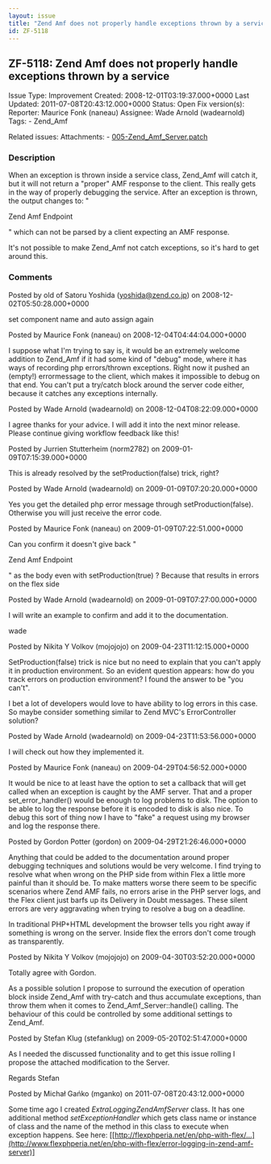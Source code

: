```yaml
---
layout: issue
title: "Zend Amf does not properly handle exceptions thrown by a service"
id: ZF-5118
---
```


ZF-5118: Zend Amf does not properly handle exceptions thrown by a service
-------------------------------------------------------------------------

 Issue Type: Improvement Created: 2008-12-01T03:19:37.000+0000 Last Updated: 2011-07-08T20:43:12.000+0000 Status: Open Fix version(s): 
 Reporter:  Maurice Fonk (naneau)  Assignee:  Wade Arnold (wadearnold)  Tags: - Zend\_Amf
 
 Related issues: 
 Attachments: - [005-Zend\_Amf\_Server.patch](/issues/secure/attachment/11936/005-Zend_Amf_Server.patch)
 
### Description

When an exception is thrown inside a service class, Zend\_Amf will catch it, but it will not return a "proper" AMF response to the client. This really gets in the way of properly debugging the service. After an exception is thrown, the output changes to: "

Zend Amf Endpoint

" which can not be parsed by a client expecting an AMF response.

It's not possible to make Zend\_Amf not catch exceptions, so it's hard to get around this.

 

 

### Comments

Posted by old of Satoru Yoshida (yoshida@zend.co.jp) on 2008-12-02T05:50:28.000+0000

set component name and auto assign again

 

 

Posted by Maurice Fonk (naneau) on 2008-12-04T04:44:04.000+0000

I suppose what I'm trying to say is, it would be an extremely welcome addition to Zend\_Amf if it had some kind of "debug" mode, where it has ways of recording php errors/thrown exceptions. Right now it pushed an (empty!) errormessage to the client, which makes it impossible to debug on that end. You can't put a try/catch block around the server code either, because it catches any exceptions internally.

 

 

Posted by Wade Arnold (wadearnold) on 2008-12-04T08:22:09.000+0000

I agree thanks for your advice. I will add it into the next minor release. Please continue giving workflow feedback like this!

 

 

Posted by Jurrien Stutterheim (norm2782) on 2009-01-09T07:15:39.000+0000

This is already resolved by the setProduction(false) trick, right?

 

 

Posted by Wade Arnold (wadearnold) on 2009-01-09T07:20:20.000+0000

Yes you get the detailed php error message through setProduction(false). Otherwise you will just receive the error code.

 

 

Posted by Maurice Fonk (naneau) on 2009-01-09T07:22:51.000+0000

Can you confirm it doesn't give back "

Zend Amf Endpoint

" as the body even with setProduction(true) ? Because that results in errors on the flex side

 

 

Posted by Wade Arnold (wadearnold) on 2009-01-09T07:27:00.000+0000

I will write an example to confirm and add it to the documentation.

wade

 

 

Posted by Nikita Y Volkov (mojojojo) on 2009-04-23T11:12:15.000+0000

SetProduction(false) trick is nice but no need to explain that you can't apply it in production environment. So an evident question appears: how do you track errors on production environment? I found the answer to be "you can't".

I bet a lot of developers would love to have ability to log errors in this case. So maybe consider something similar to Zend MVC's ErrorController solution?

 

 

Posted by Wade Arnold (wadearnold) on 2009-04-23T11:53:56.000+0000

I will check out how they implemented it.

 

 

Posted by Maurice Fonk (naneau) on 2009-04-29T04:56:52.000+0000

It would be nice to at least have the option to set a callback that will get called when an exception is caught by the AMF server. That and a proper set\_error\_handler() would be enough to log problems to disk. The option to be able to log the response before it is encoded to disk is also nice. To debug this sort of thing now I have to "fake" a request using my browser and log the response there.

 

 

Posted by Gordon Potter (gordon) on 2009-04-29T21:26:46.000+0000

Anything that could be added to the documentation around proper debugging techniques and solutions would be very welcome. I find trying to resolve what when wrong on the PHP side from within Flex a little more painful than it should be. To make matters worse there seem to be specific scenarios where Zend AMF fails, no errors arise in the PHP server logs, and the Flex client just barfs up its Delivery in Doubt messages. These silent errors are very aggravating when trying to resolve a bug on a deadline.

In traditional PHP+HTML development the browser tells you right away if something is wrong on the server. Inside flex the errors don't come trough as transparently.

 

 

Posted by Nikita Y Volkov (mojojojo) on 2009-04-30T03:52:20.000+0000

Totally agree with Gordon.

As a possible solution I propose to surround the execution of operation block inside Zend\_Amf with try-catch and thus accumulate exceptions, than throw them when it comes to Zend\_Amf\_Server::handle() calling. The behaviour of this could be controlled by some additional settings to Zend\_Amf.

 

 

Posted by Stefan Klug (stefanklug) on 2009-05-20T02:51:47.000+0000

As I needed the discussed functionality and to get this issue rolling I propose the attached modification to the Server.

Regards Stefan

 

 

Posted by Michał Gańko (mganko) on 2011-07-08T20:43:12.000+0000

Some time ago I created _ExtraLoggingZendAmfServer_ class. It has one additional method _setExceptionHandler_ which gets class name or instance of class and the name of the method in this class to execute when exception happens. See here: [[http://flexphperia.net/en/php-with-flex/…](http://www.flexphperia.net/en/php-with-flex/error-logging-in-zend-amf-server)]

 

 